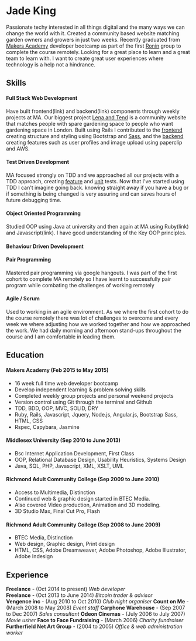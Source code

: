 # Jade King

Passionate techy interested in all things digital and the many ways we can change the world with it.
Created a community based website matching garden owners and growers in just two weeks. Recently graduated from [Makers Academy][3] developer bootcamp as part of the first [Ronin][4] group to complete the course remotely.
Looking for a great place to learn and a great team to learn with. I want to create great user experiences where technology is a help not a hindrance.

## Skills

#### Full Stack Web Development
Have built frontend(link) and backend(link) components through weekly projects at MA. Our biggest project [Lena and Tend][2] is a community website that matches people with spare gardening space to people who want gardening space in London. Built using Rails I contributed to the [frontend][5] creating structure and styling using Bootstrap and [Sass][1], and the [backend][6] creating features such as user profiles and image upload using paperclip and AWS.

#### Test Driven Development
MA focused strongly on TDD and we approached all our projects with a TDD approach, creating [feature][7] and [unit][8] tests. Now that I've started using TDD I can't imagine going back. knowing straight away if you have a bug or if something is being changed is very assuring and can saves hours of future debugging time.

#### Object Oriented Programming
Studied OOP using Java at university and then again at MA using Ruby(link) and Javascript(link). I have good understanding of the Key OOP principles.


#### Behaviour Driven Development


#### Pair Programming
Mastered pair programming via google hangouts. I was part of the first cohort to complete MA remotely so I have learnt to successfully pair program while combating the challenges of working remotely

#### Agile / Scrum
Used to working in an agile environment. As we where the first cohort to do the course remotely there was lot of challenges to overcome and every week we where adjusting how we worked together and how we approached the work. We had daily morning and afternoon stand-ups throughout the course and I am comfortable in leading them.

## Education

#### Makers Academy (Feb 2015 to May 2015)

- 16 week full time web developer bootcamp
- Develop independent learning & problem solving skills
- Completed weekly group projects and personal weekend projects
- Version control using Git through the terminal and Github
- TDD, BDD, OOP, MVC, SOLID, DRY
- Ruby, Rails, Javascript, Jquery, Node.js, Angular.js, Bootstrap Sass, HTML, CSS
- Rspec, Capybara, Jasmine

#### Middlesex University (Sep 2010 to June 2013)

- Bsc Internet Application Development, First Class
- OOP, Relational Database Design, Usability Heuristics, Systems Design
- Java, SQL, PHP, Javascript, XML, XSLT, UML

#### Richmond Adult Community College (Sep 2009 to June 2010)

- Access to Multimedia, Distinction
- Continued web & graphic design started in BTEC Media.
- Also covered Video production, Animation and 3D modeling.
- 3D Studio Max, Final Cut Pro, Flash

#### Richmond Adult Community College (Sep 2008 to June 2009)

- BTEC Media, Distinction
- Web design, Graphic design, Print design
- HTML, CSS, Adobe Dreamweaver, Adobe Photoshop, Adobe Illustrator, Adobe Indesign


## Experience

**Freelance** - (Oct 2014 to present)
*Web developer*  
**Freelance** - (Oct 2013 to June 2014)
*Bitcoin trader & advisor*  
**Vengence inc** - (Aug 2010 to Oct 2010)
*Club night organiser*
**Count on Me** - (March 2008 to May 2008)
*Event staff*
**Carphone Warehouse** - (Sep 2007 to Dec 2007)
*Sales consultant*
**Odeon Cinemas** - (July 2006 to July 2007)
*Movie usher*
**Face to Face Fundraising** - (March 2006)
*Charity fundraiser*
**Furtherfield Net Art Group** - (2004 to 2005)
*Office & web administration worker*



[1]:https://github.com/jadeKing/lend_and_tend/blob/refactor-sass/app/assets/stylesheets/mixins_variables.scss
[2]:https://github.com/jadeKing/lend_and_tend/tree/master
[3]:http://www.makersacademy.com/
[4]:http://ronin.makersacademy.com/
[5]:https://github.com/jadeKing/lend_and_tend/blob/master/app/views/partials/_nav.html.haml
[6]:https://github.com/jadeKing/lend_and_tend/tree/master/app/controllers
[7]:https://github.com/jadeKing/lend_and_tend/blob/master/spec/features/user_profile_feature_spec.rb
[8]:https://github.com/jadeKing/lend_and_tend/blob/master/spec/models/user_avatar_spec.rb
